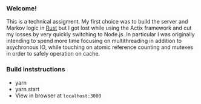 ### Welcome!

This is a technical assigment. My first choice was to build the server and Markov logic in [Rust](https://github.com/hunterlester/rusty_markov) but I got lost while using the Actix framework and cut my losses by very quickly switching to Node.js.
In particular I was originally intending to spend more time focusing on multithreading in addition to asychronous IO, while touching on atomic reference counting and mutexes in order to safely operation on cache.

### Build inststructions

- yarn  
- yarn start
- View in browser at `localhost:3000`